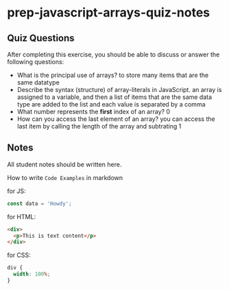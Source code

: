# prep-javascript-arrays-quiz-notes

## Quiz Questions

After completing this exercise, you should be able to discuss or answer the following questions:

- What is the principal use of arrays?
  to store many items that are the same datatype
- Describe the syntax (structure) of array-literals in JavaScript.
  an array is assigned to a variable, and then a list of items that are the same data type are added to the list and each value is separated by a comma
- What number represents the **first** index of an array?
  0
- How can you access the last element of an array?
  you can access the last item by calling the length of the array and subtrating 1

## Notes

All student notes should be written here.

How to write `Code Examples` in markdown

for JS:

```javascript
const data = 'Howdy';
```

for HTML:

```html
<div>
  <p>This is text content</p>
</div>
```

for CSS:

```css
div {
  width: 100%;
}
```
